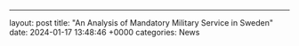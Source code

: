 ---
layout: post
title: "An Analysis of Mandatory Military Service in Sweden"
date:   2024-01-17 13:48:46 +0000
categories: News

